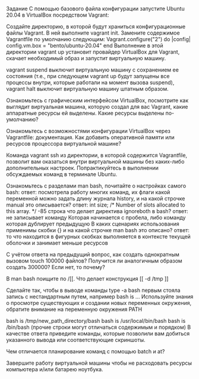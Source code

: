 Задание
С помощью базового файла конфигурации запустите Ubuntu 20.04 в VirtualBox посредством Vagrant:

Создайте директорию, в которой будут храниться конфигурационные файлы Vagrant. В ней выполните vagrant init. Замените содержимое Vagrantfile 
по умолчанию следующим:
 Vagrant.configure("2") do |config|
 	config.vm.box = "bento/ubuntu-20.04"
 end
Выполнение в этой директории vagrant up установит провайдер VirtualBox для Vagrant, скачает необходимый образ и запустит виртуальную машину.







vagrant suspend выключит виртуальную машину с сохранением ее состояния (т.е., при следующем vagrant up будут запущены все процессы внутри, 
которые работали на момент вызова suspend), vagrant halt выключит виртуальную машину штатным образом.

Ознакомьтесь с графическим интерфейсом VirtualBox, посмотрите как выглядит виртуальная машина, которую создал для вас Vagrant, 
какие аппаратные ресурсы ей выделены. Какие ресурсы выделены по-умолчанию?

Ознакомьтесь с возможностями конфигурации VirtualBox через Vagrantfile: документация. Как добавить оперативной памяти или ресурсов процессора 
виртуальной машине?

Команда vagrant ssh из директории, в которой содержится Vagrantfile, позволит вам оказаться внутри виртуальной машины без каких-либо дополнительных
настроек. Попрактикуйтесь в выполнении обсуждаемых команд в терминале Ubuntu.

Ознакомьтесь с разделами man bash, почитайте о настройках самого bash:
ответ: посмотрела работу многих команд, их флаги
какой переменной можно задать длину журнала history, и на какой строчке manual это описывается?
ответ:          int size;             /* Number of slots allocated to this array. */    -85 строка 
что делает директива ignoreboth в bash?
ответ: не записывает команду Которая начинается с пробела, либо команду которая дублирует предыдущую
В каких сценариях использования применимы скобки {} и на какой строчке man bash это описано?
ответ: то что находится в фигурных скобках выполняется в контексте текущей оболочки и занимает меньше ресурсов

С учётом ответа на предыдущий вопрос, как создать однократным вызовом touch 100000 файлов? Получится ли аналогичным образом создать
300000? Если нет, то почему?

В man bash поищите по /\[\[. Что делает конструкция [[ -d /tmp ]]

Сделайте так, чтобы в выводе команды type -a bash первым стояла запись с нестандартным путем, например bash is ... Используйте знания о просмотре существующих и создании новых переменных окружения, обратите внимание на переменную окружения PATH

bash is /tmp/new_path_directory/bash
bash is /usr/local/bin/bash
bash is /bin/bash
(прочие строки могут отличаться содержимым и порядком) В качестве ответа приведите команды, которые позволили вам добиться указанного вывода или соответствующие скриншоты.

Чем отличается планирование команд с помощью batch и at?

Завершите работу виртуальной машины чтобы не расходовать ресурсы компьютера и/или батарею ноутбука.
